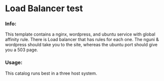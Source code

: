 # Load Balancer test

### Info:
This template contains a nginx, wordpress, and ubuntu service with global affinity rule.  There is Load balancer that has rules for each one.  The nguni & wordpress should take you to the site, whereas the ubuntu port should give you a 503 page.
<br>
### Usage:
This catalog runs best in a three host system.